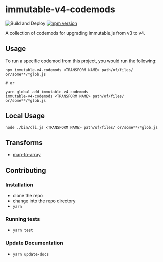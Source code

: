 # immutable-v4-codemods

![Build and Deploy](https://github.com/rajasegar/immutable-v4-codemods/workflows/CI/badge.svg)
[![npm version](http://img.shields.io/npm/v/immutable-v4-codemods.svg?style=flat)](https://npmjs.org/package/immutable-v4-codemods 'View this project on npm')


A collection of codemods for upgrading immutable.js from v3 to v4.

## Usage

To run a specific codemod from this project, you would run the following:

```
npx immutable-v4-codemods <TRANSFORM NAME> path/of/files/ or/some**/*glob.js

# or

yarn global add immutable-v4-codemods
immutable-v4-codemods <TRANSFORM NAME> path/of/files/ or/some**/*glob.js
```

## Local Usage
```
node ./bin/cli.js <TRANSFORM NAME> path/of/files/ or/some**/*glob.js
```

## Transforms

<!--TRANSFORMS_START-->
* [map-to-array](transforms/map-to-array/README.md)
<!--TRANSFORMS_END-->

## Contributing

### Installation

* clone the repo
* change into the repo directory
* `yarn`

### Running tests

* `yarn test`

### Update Documentation

* `yarn update-docs`
